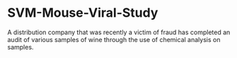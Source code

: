 # SVM-Mouse-Viral-Study
A distribution company that was recently a victim of fraud has completed an audit of various samples of wine through the use of chemical analysis on samples.
